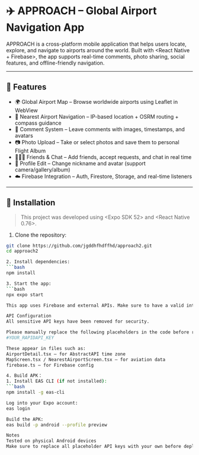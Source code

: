 # ✈️ APPROACH – Global Airport Navigation App

APPROACH is a cross-platform mobile application that helps users locate, explore, and navigate to airports around the world. Built with <React Native + Firebase>, the app supports real-time comments, photo sharing, social features, and offline-friendly navigation.

---

## 📱 Features

- 🌍 Global Airport Map – Browse worldwide airports using Leaflet in WebView
- 📍 Nearest Airport Navigation – IP-based location + OSRM routing + compass guidance
- 💬 Comment System – Leave comments with images, timestamps, and avatars
- 📷 Photo Upload – Take or select photos and save them to personal Flight Album
- 🧑‍🤝‍🧑 Friends & Chat – Add friends, accept requests, and chat in real time
- 👤 Profile Edit – Change nickname and avatar (support camera/gallery/album)
- ☁️ Firebase Integration – Auth, Firestore, Storage, and real-time listeners

---

## 🚀 Installation

> This project was developed using <Expo SDK 52> and <React Native 0.76>.

1. Clone the repository:
```bash
git clone https://github.com/jgddhfhdffhd/approach2.git
cd approach2

2. Install dependencies:
```bash
npm install

3. Start the app:
```bash
npx expo start

This app uses Firebase and external APIs. Make sure to have a valid internet connection and replace all API placeholders with your own.

API Configuration
All sensitive API keys have been removed for security.

Please manually replace the following placeholders in the code before running:
#YOUR_RAPIDAPI_KEY

These appear in files such as:
AirportDetail.tsx – for AbstractAPI time zone
MapScreen.tsx / NearestAirportScreen.tsx – for aviation data
firebase.ts – for Firebase config

4. Build APK：
1. Install EAS CLI (if not installed):
```bash
npm install -g eas-cli

Log into your Expo account:
eas login

Build the APK:
eas build -p android --profile preview

Notes
Tested on physical Android devices
Make sure to replace all placeholder API keys with your own before deployment


